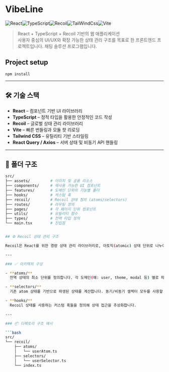 # VibeLine

![React](https://img.shields.io/badge/React-20232A?style=for-the-badge&logo=react&logoColor=61DAFB)![TypeScript](https://img.shields.io/badge/typescript-%23007ACC.svg?style=for-the-badge&logo=typescript&logoColor=white)![Recoil](https://img.shields.io/badge/Recoil-339933?style=for-the-badge&logo=Recoil&logoColor=white)![TailWindCss](https://img.shields.io/badge/TailWindCss-0067A3?style=for-the-badge&logo=TailwindCss&logoColor=white)![Vite](https://img.shields.io/badge/Vite-C49102?style=for-the-badge&logo=Vite&logoColor=white) 
> React + TypeScript + Recoil 기반의 웹 애플리케이션  
> 사용자 중심의 UI/UX와 확장 가능한 상태 관리 구조를 목표로 한 프론트엔드 프로젝트입니다.
> 채팅 솔루션 프로그램입니다.
## Project setup
```
npm install
```
---

## 🛠️ 기술 스택

- **React** – 컴포넌트 기반 UI 라이브러리  
- **TypeScript** – 정적 타입을 활용한 안정적인 코드 작성  
- **Recoil** – 글로벌 상태 관리 라이브러리  
- **Vite** – 빠른 번들링과 모듈 핫 리로딩  
- **Tailwind CSS** – 유틸리티 기반 스타일링  
- **React Query / Axios** – 서버 상태 및 비동기 API 핸들링

---

## 📁 폴더 구조

```bash
src/
├── assets/         # 이미지 및 공용 리소스
├── components/     # 재사용 가능한 UI 컴포넌트
├── features/       # 도메인 단위의 기능별 폴더
├── hooks/          # 커스텀 훅
├── recoil/         # Recoil 상태 정의 (atoms/selectors)
├── routes/         # 라우팅 정의
├── pages/          # 각 페이지 단위 컴포넌트
├── utils/          # 유틸리티 함수
├── types/          # 전역 타입 정의
└── main.tsx        # 진입점


## ⚙️ Recoil 상태 관리 구조

Recoil은 React를 위한 경량 상태 관리 라이브러리로, 아토믹(atomic) 상태 단위로 나누어 관리할 수 있으며, 파생 상태 계산도 간편하게 할 수 있습니다. 본 프로젝트에서는 다음과 같은 구조로 활용하고 있습니다.

---

### ✅ 아키텍처 구성

- **atoms/**  
  전역 상태의 최소 단위를 정의합니다. 각 도메인(예: user, theme, modal 등) 별로 파일을 나누어 구성합니다.

- **selectors/**  
  기존 atom 상태를 기반으로 파생된 상태를 계산합니다. 동기/비동기 셀렉터 모두를 사용할 수 있습니다.

- **hooks/**  
  Recoil 상태를 사용하는 커스텀 훅들을 정의해 상태 접근을 추상화합니다.

---

### 📦 디렉토리 구조 예시

```bash
src/
└── recoil/
    ├── atoms/
    │   └── userAtom.ts
    ├── selectors/
    │   └── userSelector.ts
    └── index.ts



